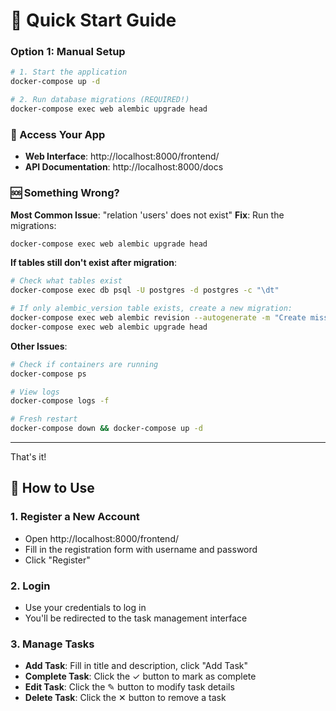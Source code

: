 # 🚀 Quick Start Guide

### Option 1: Manual Setup

```bash
# 1. Start the application
docker-compose up -d

# 2. Run database migrations (REQUIRED!)
docker-compose exec web alembic upgrade head
```

### 🎯 Access Your App

- **Web Interface**: http://localhost:8000/frontend/
- **API Documentation**: http://localhost:8000/docs

### 🆘 Something Wrong?

**Most Common Issue**: "relation 'users' does not exist"
**Fix**: Run the migrations:
```bash
docker-compose exec web alembic upgrade head
```

**If tables still don't exist after migration**:
```bash
# Check what tables exist
docker-compose exec db psql -U postgres -d postgres -c "\dt"

# If only alembic_version table exists, create a new migration:
docker-compose exec web alembic revision --autogenerate -m "Create missing tables"
docker-compose exec web alembic upgrade head
```

**Other Issues**:
```bash
# Check if containers are running
docker-compose ps

# View logs
docker-compose logs -f

# Fresh restart
docker-compose down && docker-compose up -d
```

---

That's it!


## 📱 How to Use

### 1. Register a New Account
- Open http://localhost:8000/frontend/
- Fill in the registration form with username and password
- Click "Register"

### 2. Login
- Use your credentials to log in
- You'll be redirected to the task management interface

### 3. Manage Tasks
- **Add Task**: Fill in title and description, click "Add Task"
- **Complete Task**: Click the ✓ button to mark as complete
- **Edit Task**: Click the ✎ button to modify task details
- **Delete Task**: Click the ✕ button to remove a task
